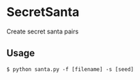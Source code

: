 # SecretSanta
Create secret santa pairs

## Usage
```
$ python santa.py -f [filename] -s [seed]
```
